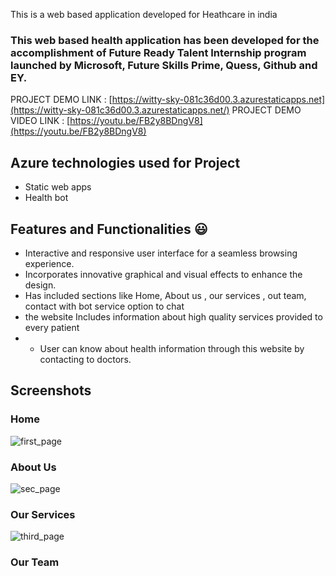 
This is a web based application developed for Heathcare in india

### [](https://github.com/gvamsi-10/Project_FRT#this-web-based-health-application-has-been-developed-for-the-accomplishment-of-future-ready-talent-internship-program-launched-by-microsoft-future-skills-prime-quess-github-and-ey)This web based health application has been developed for the accomplishment of Future Ready Talent Internship program launched by Microsoft, Future Skills Prime, Quess, Github and EY.

PROJECT DEMO LINK :  [https://witty-sky-081c36d00.3.azurestaticapps.net](https://witty-sky-081c36d00.3.azurestaticapps.net/)  PROJECT DEMO VIDEO LINK :  [https://youtu.be/FB2y8BDngV8](https://youtu.be/FB2y8BDngV8)

## [](https://github.com/gvamsi-10/Project_FRT#azure-technologies-used-for-project)Azure technologies used for Project

-   Static web apps
-   Health bot

## [](https://github.com/gvamsi-10/Project_FRT#features-and-functionalities--)Features and Functionalities  😃

-   Interactive and responsive user interface for a seamless browsing experience.
-   Incorporates innovative graphical and visual effects to enhance the design.
-   Has included sections like Home, About us , our services , out team, contact with bot service option to chat
-  the website Includes information about high quality  services  provided  to every patient
-  - User can know about health information through this website by contacting to doctors.
## [](https://github.com/gvamsi-10/Project_FRT#screenshots) Screenshots

### Home
![first_page](https://github.com/gvamsi-10/UR_Doctor_FRTProject/assets/109903812/41325c84-ec29-4897-a7b6-d76282871b03)

### About Us
![sec_page](https://github.com/gvamsi-10/UR_Doctor_FRTProject/assets/109903812/222904fa-d8a3-48b0-84b7-f91e5e35e3c1)

### Our Services
![third_page](https://github.com/gvamsi-10/UR_Doctor_FRTProject/assets/109903812/83f20412-b385-48ea-bfda-773bb229f573)

### Our Team

